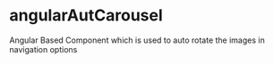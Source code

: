 # angularAutCarousel
Angular Based Component which is used to auto rotate the images in navigation options
